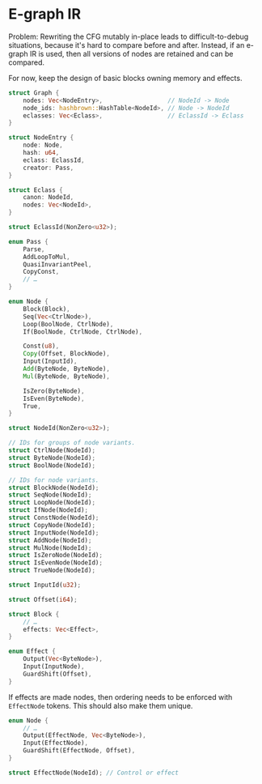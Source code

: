 # E-graph IR

Problem: Rewriting the CFG mutably in-place leads to difficult-to-debug
situations, because it's hard to compare before and after. Instead, if an
e-graph IR is used, then all versions of nodes are retained and can be compared.

For now, keep the design of basic blocks owning memory and effects.

```rust
struct Graph {
    nodes: Vec<NodeEntry>,                  // NodeId -> Node
    node_ids: hashbrown::HashTable<NodeId>, // Node -> NodeId
    eclasses: Vec<Eclass>,                  // EclassId -> Eclass
}

struct NodeEntry {
    node: Node,
    hash: u64,
    eclass: EclassId,
    creator: Pass,
}

struct Eclass {
    canon: NodeId,
    nodes: Vec<NodeId>,
}

struct EclassId(NonZero<u32>);

enum Pass {
    Parse,
    AddLoopToMul,
    QuasiInvariantPeel,
    CopyConst,
    // …
}

enum Node {
    Block(Block),
    Seq(Vec<CtrlNode>),
    Loop(BoolNode, CtrlNode),
    If(BoolNode, CtrlNode, CtrlNode),

    Const(u8),
    Copy(Offset, BlockNode),
    Input(InputId),
    Add(ByteNode, ByteNode),
    Mul(ByteNode, ByteNode),

    IsZero(ByteNode),
    IsEven(ByteNode),
    True,
}

struct NodeId(NonZero<u32>);

// IDs for groups of node variants.
struct CtrlNode(NodeId);
struct ByteNode(NodeId);
struct BoolNode(NodeId);

// IDs for node variants.
struct BlockNode(NodeId);
struct SeqNode(NodeId);
struct LoopNode(NodeId);
struct IfNode(NodeId);
struct ConstNode(NodeId);
struct CopyNode(NodeId);
struct InputNode(NodeId);
struct AddNode(NodeId);
struct MulNode(NodeId);
struct IsZeroNode(NodeId);
struct IsEvenNode(NodeId);
struct TrueNode(NodeId);

struct InputId(u32);

struct Offset(i64);

struct Block {
    // …
    effects: Vec<Effect>,
}

enum Effect {
    Output(Vec<ByteNode>),
    Input(InputNode),
    GuardShift(Offset),
}
```

If effects are made nodes, then ordering needs to be enforced with `EffectNode`
tokens. This should also make them unique.

```rust
enum Node {
    // …
    Output(EffectNode, Vec<ByteNode>),
    Input(EffectNode),
    GuardShift(EffectNode, Offset),
}

struct EffectNode(NodeId); // Control or effect
```
